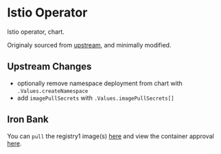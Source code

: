 # Istio Operator

Istio operator, chart.

Originaly sourced from [upstream](), and minimally modified.

## Upstream Changes

* optionally remove namespace deployment from chart with `.Values.createNamespace`
* add `imagePullSecrets` with `.Values.imagePullSecrets[]`

## Iron Bank

You can `pull` the registry1 image(s) [here](https://registry1.dso.mil/harbor/projects/3/repositories/opensource%2Fistio-1.7%2Foperator-1.7) and view the container approval [here](https://ironbank.dso.mil/ironbank/repomap/opensource/istio-1.7).